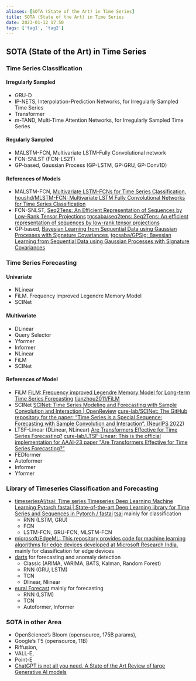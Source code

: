 ```yaml
---
aliases: [SOTA (State of the Art) in Time Series]
title: SOTA (State of the Art) in Time Series
date: 2023-01-12 17:50
tags: ['tag1', 'tag2']
---
```


## SOTA (State of the Art) in Time Series

### Time Series Classification

#### Irregularly Sampled

- GRU-D
- IP-NETS, Interpolation-Prediction Networks, for Irregularly Sampled Time Series
- Transformer
- m-TAND, Multi-Time Attention Networks, for Irregularly Sampled Time Series

#### Regularly Sampled

- MALSTM-FCN, Multivariate LSTM-Fully Convolutional network
- FCN-SNLST (FCN-LS2T)
- GP-based, Gaussian Process (GP-LSTM, GP-GRU, GP-Conv1D)

#### References of Models

- MALSTM-FCN, [Multivariate LSTM-FCNs for Time Series Classification](https://arxiv.org/abs/1801.04503v2), [houshd/MLSTM-FCN: Multivariate LSTM Fully Convolutional Networks for Time Series Classification](https://github.com/houshd/MLSTM-FCN)
- FCN-SNLST, [Seq2Tens: An Efficient Representation of Sequences by Low-Rank Tensor Projections](https://arxiv.org/abs/2006.07027v2) [tgcsaba/seq2tens: Seq2Tens: An efficient representation of sequences by low-rank tensor projections](https://github.com/tgcsaba/seq2tens)
- GP-based, [Bayesian Learning from Sequential Data using Gaussian Processes with Signature Covariances](https://arxiv.org/abs/1906.08215v2), [tgcsaba/GPSig: Bayesian Learning from Sequential Data using Gaussian Processes with Signature Covariances](https://github.com/tgcsaba/GPSig)

### Time Series Forecasting

#### Univariate

- NLinear
- FiLM. Frequency improved Legendre Memory Model
- SCINet

#### Multivariate

- DLinear
- Query Selector
- Yformer
- Informer
- NLinear
- FiLM
- SCINet

#### References of Model

- FiLM [FiLM: Frequency improved Legendre Memory Model for Long-term Time Series Forecasting](https://arxiv.org/abs/2205.08897) [tianzhou2011/FiLM](https://github.com/tianzhou2011/FiLM/)
- SCINet [SCINet: Time Series Modeling and Forecasting with Sample Convolution and Interaction | OpenReview](https://openreview.net/forum?id=AyajSjTAzmg) [cure-lab/SCINet: The GitHub repository for the paper: “Time Series is a Special Sequence: Forecasting with Sample Convolution and Interaction“. (NeurIPS 2022)](https://github.com/cure-lab/SCINet)
- LTSF-Linear (DLinear, NLinear) [Are Transformers Effective for Time Series Forecasting?](https://arxiv.org/abs/2205.13504v3) [cure-lab/LTSF-Linear: This is the official implementation for AAAI-23 paper "Are Transformers Effective for Time Series Forecasting?"](https://github.com/cure-lab/LTSF-Linear)
- FEDformer
- Autoformer
- Informer
- Yformer

### Library of Timeseries Classification and Forecasting

- [timeseriesAI/tsai: Time series Timeseries Deep Learning Machine Learning Pytorch fastai | State-of-the-art Deep Learning library for Time Series and Sequences in Pytorch / fastai](https://github.com/timeseriesAI/tsai) [tsai](https://timeseriesai.github.io/tsai/) mainly for classification
  - RNN (LSTM, GRU)
  - FCN
  - LSTM-FCN, GRU-FCN, MLSTM-FCN
- [microsoft/EdgeML: This repository provides code for machine learning algorithms for edge devices developed at Microsoft Research India.](https://github.com/Microsoft/EdgeML) mainly for classification for edge devices
- [darts](https://unit8co.github.io/darts/) for forecasting and anomaly detection
  - Classic (ARIMA, VARIMA, BATS, Kalman, Random Forest)
  - RNN (GRU, LSTM)
  - TCN
  - Dlinear, Nlinear
- [eural Forecast](https://nixtla.github.io/neuralforecast/) mainly for forecasting
  - RNN (LSTM)
  - TCN
  - Autoformer, Informer

### SOTA in other Area

- OpenScience’s Bloom (opensource, 175B params),
- Google’s T5 (opensource, 11B)
- Riffusion,
- VALL-E,
- Point-E
- [ChatGPT is not all you need. A State of the Art Review of large Generative AI models](https://arxiv.org/abs/2301.04655)
